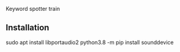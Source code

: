 Keyword spotter train

## Installation
sudo apt install libportaudio2
python3.8 -m pip install sounddevice
